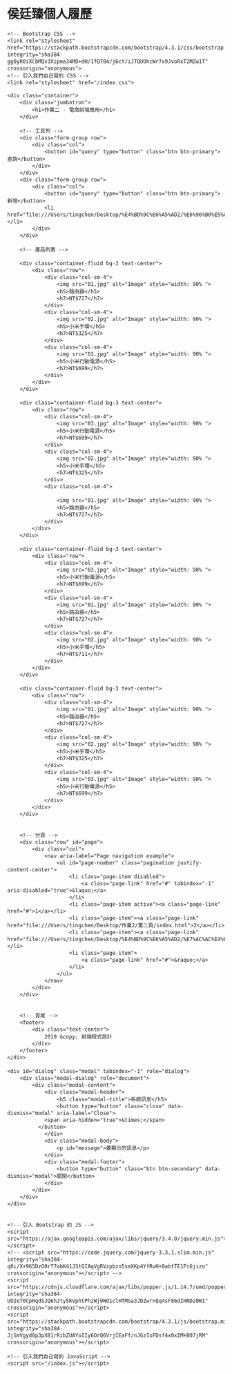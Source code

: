 # 侯廷臻個人履歷

<!DOCTYPE html>
<html lang="zh-TW">

<head>
    <meta charset="UTF-8">
    <meta name="viewport" content="width=device-width, initial-scale=1.0">
    <meta http-equiv="X-UA-Compatible" content="ie=edge">
    <title>作業二 - 電商前端應用</title>

    <!-- Bootstrap CSS -->
    <link rel="stylesheet" href="https://stackpath.bootstrapcdn.com/bootstrap/4.3.1/css/bootstrap.min.css" integrity="sha384-ggOyR0iXCbMQv3Xipma34MD+dH/1fQ784/j6cY/iJTQUOhcWr7x9JvoRxT2MZw1T" crossorigin="anonymous">
    <!-- 引入我們自己寫的 CSS -->
    <link rel="stylesheet" href="/index.css">
</head>

<body>

    <div class="container">
        <div class="jumbotron">
            <h1>作業二 - 電商前端應用</h1>
        </div>

        <!-- 工具列 -->
        <div class="form-group row">
            <div class="col">
                <button id="query" type="button" class="btn btn-primary">查詢</button>
            </div>
        </div>
        <div class="form-group row">
            <div class="col">
                <button id="query" type="button" class="btn btn-primary">新增</button>
                <li href="file:///Users/tingchen/Desktop/%E4%BD%9C%E6%A5%AD2/%E6%96%B0%E5%A2%9E/index.html"></li>
            </div>
        </div>

        <!-- 產品列表 -->

        <div class="container-fluid bg-3 text-center">
            <div class="row">
                <div class="col-sm-4">
                    <img src="01.jpg" alt="Image" style="width: 90% ">
                    <h5>路由器</h5>
                    <h7>NT$727</h7>
                </div>
                <div class="col-sm-4">
                    <img src="02.jpg" alt="Image" style="width: 90% ">
                    <h5>小米手環</h5>
                    <h7>NT$325</h7>
                </div>
                <div class="col-sm-4">
                    <img src="03.jpg" alt="Image" style="width: 90% ">
                    <h5>小米行動電源</h5>
                    <h7>NT$699</h7>
                </div>
            </div>
        </div>

        <div class="container-fluid bg-3 text-center">
            <div class="row">
                <div class="col-sm-4">
                    <img src="03.jpg" alt="Image" style="width: 90% ">
                    <h5>小米行動電源</h5>
                    <h7>NT$699</h7>
                </div>
                <div class="col-sm-4">
                    <img src="02.jpg" alt="Image" style="width: 90% ">
                    <h5>小米手環</h5>
                    <h7>NT$325</h7>
                </div>
                <div class="col-sm-4">

                    <img src="01.jpg" alt="Image" style="width: 90% ">
                    <h5>路由器</h5>
                    <h7>NT$727</h7>
                </div>
            </div>
        </div>

        <div class="container-fluid bg-3 text-center">
            <div class="row">
                <div class="col-sm-4">
                    <img src="03.jpg" alt="Image" style="width: 90% ">
                    <h5>小米行動電源</h5>
                    <h7>NT$699</h7>
                </div>
                <div class="col-sm-4">
                    <img src="01.jpg" alt="Image" style="width: 90% ">
                    <h5>路由器</h5>
                    <h7>NT$727</h7>
                </div>
                <div class="col-sm-4">
                    <img src="02.jpg" alt="Image" style="width: 90% ">
                    <h5>小米手環</h5>
                    <h7>NT$711</h7>
                </div>
            </div>
        </div>

        <div class="container-fluid bg-3 text-center">
            <div class="row">
                <div class="col-sm-4">
                    <img src="01.jpg" alt="Image" style="width: 90% ">
                    <h5>路由器</h5>
                    <h7>NT$727</h7>
                </div>
                <div class="col-sm-4">
                    <img src="02.jpg" alt="Image" style="width: 90% ">
                    <h5>小米手環</h5>
                    <h7>NT$325</h7>
                </div>
                <div class="col-sm-4">
                    <img src="03.jpg" alt="Image" style="width: 90% ">
                    <h5>小米行動電源</h5>
                    <h7>NT$699</h7>
                </div>
            </div>
        </div>


        <!-- 分頁 -->
        <div class="row" id="page">
            <div class="col">
                <nav aria-label="Page navigation example">
                    <ul id="page-number" class="pagination justify-content-center">
                        <li class="page-item disabled">
                            <a class="page-link" href="#" tabindex="-1" aria-disabled="true">&laquo;</a>
                        </li>
                        <li class="page-item active"><a class="page-link" href="#">1</a></li>
                        <li class="page-item"><a class="page-link" href="file:///Users/tingchen/Desktop/作業2/第二頁/index.html">2</a></li>
                        <li class="page-item"><a class="page-link" href="file:///Users/tingchen/Desktop/%E4%BD%9C%E6%A5%AD2/%E7%AC%AC%E4%B8%89%E9%A0%81/index.html">3</a></li>
                        <li class="page-item">
                            <a class="page-link" href="#">&raquo;</a>
                        </li>
                    </ul>
                </nav>
            </div>
        </div>


        <!-- 頁尾 -->
        <footer>
            <div class="text-center">
                2019 &copy; 前端程式設計
            </div>
        </footer>
    </div>

    <div id="dialog" class="modal" tabindex="-1" role="dialog">
        <div class="modal-dialog" role="document">
            <div class="modal-content">
                <div class="modal-header">
                    <h5 class="modal-title">系統訊息</h5>
                    <button type="button" class="close" data-dismiss="modal" aria-label="Close">
                <span aria-hidden="true">&times;</span>
              </button>
                </div>
                <div class="modal-body">
                    <p id="message">要顯示的訊息</p>
                </div>
                <div class="modal-footer">
                    <button type="button" class="btn btn-secondary" data-dismiss="modal">關閉</button>
                </div>
            </div>
        </div>
    </div>


    <!-- 引入 Bootstrap 的 JS -->
    <script src="https://ajax.googleapis.com/ajax/libs/jquery/3.4.0/jquery.min.js"></script>
    <!-- <script src="https://code.jquery.com/jquery-3.3.1.slim.min.js" integrity="sha384-q8i/X+965DzO0rT7abK41JStQIAqVgRVzpbzo5smXKp4YfRvH+8abtTE1Pi6jizo" crossorigin="anonymous"></script> -->
    <script src="https://cdnjs.cloudflare.com/ajax/libs/popper.js/1.14.7/umd/popper.min.js" integrity="sha384-UO2eT0CpHqdSJQ6hJty5KVphtPhzWj9WO1clHTMGa3JDZwrnQq4sF86dIHNDz0W1" crossorigin="anonymous"></script>
    <script src="https://stackpath.bootstrapcdn.com/bootstrap/4.3.1/js/bootstrap.min.js" integrity="sha384-JjSmVgyd0p3pXB1rRibZUAYoIIy6OrQ6VrjIEaFf/nJGzIxFDsf4x0xIM+B07jRM" crossorigin="anonymous"></script>

    <!-- 引入我們自己寫的 JavaScript -->
    <script src="/index.js"></script>
</body>

</html>
